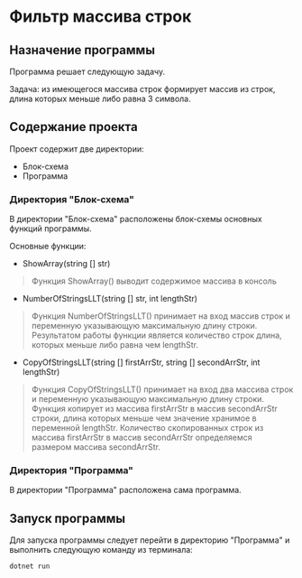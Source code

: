 # Фильтр массива строк
## Назначение программы
Программа решает следующую задачу.

Задача: из имеющегося массива строк формирует массив из строк, длина которых меньше либо равна 3 символа.

## Содержание проекта
Проект содержит две директории:
* Блок-схема
* Программа

### Директория "Блок-схема"
В директории "Блок-схема" расположены блок-схемы основных функций программы.

Основные функции:
* ShowArray(string [] str)
> Функция ShowArray() выводит содержимое массива в консоль

* NumberOfStringsLLT(string [] str, int lengthStr)
> Функция NumberOfStringsLLT() принимает на вход массив строк и переменную указывающую максимальную длину строки. Результатом работы функции является количество строк длина, которых меньше либо равна чем lengthStr.

* CopyOfStringsLLT(string [] firstArrStr, string [] secondArrStr, int lengthStr)
> Функция CopyOfStringsLLT() принимает на вход два массива строк и переменную указывающую максимальную длину строки.
> Функция копирует из массива firstArrStr в массив secondArrStr строки, длина которых меньше чем значение хранимое в переменной lengthStr.
> Количество скопированных строк из массива firstArrStr в массив secondArrStr определяемся размером массива secondArrStr.

### Директория "Программа"
В директории "Программа" расположена сама программа.

## Запуск программы
Для запуска программы следует перейти в директорию "Программа" и выполнить следующую команду из терминала:
```bash
dotnet run
```
